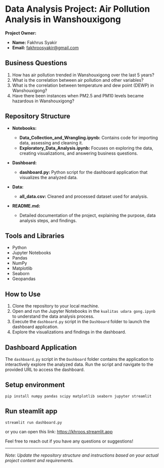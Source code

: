 # Data Analysis Project: Air Pollution Analysis in Wanshouxigong

**Project Owner:**
- **Name:** Fakhrus Syakir
- **Email:** fakhroosyakir@gmail.com

## Business Questions

1. How has air pollution trended in Wanshouxigong over the last 5 years?
2. What is the correlation between air pollution and other variables?
3. What is the correlation between temperature and dew point (DEWP) in Wanshouxigong?
4. Have there been instances when PM2.5 and PM10 levels became hazardous in Wanshouxigong?

## Repository Structure

- **Notebooks:**
  - **Data_Collection_and_Wrangling.ipynb:** Contains code for importing data, assessing and cleaning it.
  - **Exploratory_Data_Analysis.ipynb:** Focuses on exploring the data, creating visualizations, and answering business questions.
  
- **Dashboard:**
  - **dashboard.py:** Python script for the dashboard application that visualizes the analyzed data.

- **Data:**
  - **all_data.csv:** Cleaned and processed dataset used for analysis.

- **README.md:**
  - Detailed documentation of the project, explaining the purpose, data analysis steps, and findings.

## Tools and Libraries

- Python
- Jupyter Notebooks
- Pandas
- NumPy
- Matplotlib
- Seaborn
- Geopandas

## How to Use

1. Clone the repository to your local machine.
2. Open and run the Jupyter Notebooks in the `kualitas udara gong.ipynb` to understand the data analysis process.
3. Execute the `dashboard.py` script in the `Dashboard` folder to launch the dashboard application.
4. Explore the visualizations and findings in the dashboard.

## Dashboard Application

The `dashboard.py` script in the `Dashboard` folder contains the application to interactively explore the analyzed data. Run the script and navigate to the provided URL to access the dashboard.

## Setup environment
```
pip install numpy pandas scipy matplotlib seaborn jupyter streamlit
```

## Run steamlit app
```
streamlit run dashboard.py
```


or you can open this link: https://khroos.streamlit.app

Feel free to reach out if you have any questions or suggestions!

---

*Note: Update the repository structure and instructions based on your actual project content and requirements.*
